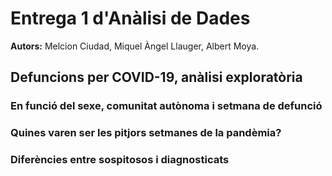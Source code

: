 # Entrega 1 d'Anàlisi de Dades

**Autors:** Melcion Ciudad, Miquel Àngel Llauger, Albert Moya.
## Defuncions per COVID-19, anàlisi exploratòria
### En funció del sexe, comunitat autònoma i setmana de defunció




### Quines varen ser les pitjors setmanes de la pandèmia?




### Diferències entre sospitosos i diagnosticats



